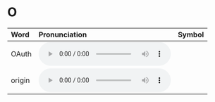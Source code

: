 
# O

| Word  | Pronunciation | Symbol |
| :-- | :-- | :-- |
| OAuth | <audio :src="$withBase('/audio/OAuth.mp3')" controls="controls" controlslist="nodownload"></audio> |  |
| origin | <audio :src="$withBase('/audio/origin.mp3')" controls="controls" controlslist="nodownload"></audio> |  |
